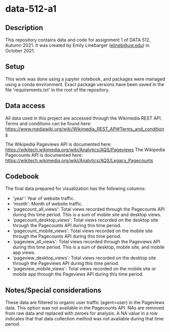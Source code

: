 # data-512-a1
## Description
This repository contains data and code for assignment 1 of DATA 512, Autumn 2021.
It was created by Emily Linebarger (elineb@uw.edu) in October 2021. 

## Setup
This work was done using a jupyter notebook, and packages were managed using a conda environment. Exact package versions have been saved in the file 'requirements.txt' in the root of the repository. 

## Data access
All data used in this project are accessed through the Wikimedia REST API. Terms and conditions can be found here: https://www.mediawiki.org/wiki/Wikimedia_REST_API#Terms_and_conditions

The Wikipedia Pageviews API is documented here: https://wikitech.wikimedia.org/wiki/Analytics/AQS/Pageviews
The Wikipedia Pagecounts API is documented here: https://wikitech.wikimedia.org/wiki/Analytics/AQS/Legacy_Pagecounts

## Codebook
The final data prepared for visualization has the following columns:
* 'year': Year of website traffic.
* 'month': Month of website traffic. 
* 'pagecount_all_views': Total views recorded through the Pagecounts API during this time period. This is a sum of mobile site and desktop views.
* 'pagecount_desktop_views': Total views recorded on the desktop site through the Pagecounts API during this time period.
* 'pagecount_mobile_views': Total views recorded on the mobile site through the Pagecounts API during this time period. 
* 'pageview_all_views': Total views recorded through the Pageviews API during this time period. This is a sum of desktop, mobile site, and mobile app views.
* 'pageview_desktop_views': Total views recorded on the desktop site through the Pageviews API during this time period. 
* 'pageview_mobile_views': Total views recorded on the mobile site or mobile app through the Pageviews API during this time period.   

## Notes/Special considerations
These data are filtered to organic user traffic (agent=user) in the Pageviews data. This option was not available in the Pagecounts API. 
NAs are removed from raw data and replaced with zeroes for analysis. A NA value in a row indicates that that data collection method was not available during that time period. 
